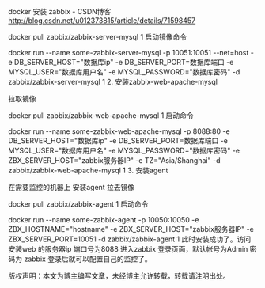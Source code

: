 

docker 安装 zabbix - CSDN博客 http://blog.csdn.net/u012373815/article/details/71598457


docker pull zabbix/zabbix-server-mysql
1
启动镜像命令

docker run --name some-zabbix-server-mysql  -p 10051:10051 --net=host -e DB_SERVER_HOST="数据库ip" -e DB_SERVER_PORT=数据库端口 -e MYSQL_USER="数据库用户名" -e MYSQL_PASSWORD="数据库密码" -d zabbix/zabbix-server-mysql
1
2. 安装zabbix-web-apache-mysql

拉取镜像

docker pull zabbix/zabbix-web-apache-mysql
1
启动命令

docker run --name some-zabbix-web-apache-mysql -p 8088:80  -e DB_SERVER_HOST="数据库ip" -e DB_SERVER_PORT=数据库端口 -e MYSQL_USER="数据库用户名" -e MYSQL_PASSWORD="数据库密码" -e ZBX_SERVER_HOST="zabbix服务器IP" -e TZ="Asia/Shanghai" -d zabbix/zabbix-web-apache-mysql
1
3. 安装agent

在需要监控的机器上 安装agent 
拉去镜像

docker pull zabbix/zabbix-agent
1
启动命令

docker run --name some-zabbix-agent -p 10050:10050 -e ZBX_HOSTNAME="hostname" -e ZBX_SERVER_HOST="zabbix服务器IP" -e ZBX_SERVER_PORT=10051 -d zabbix/zabbix-agent
1
此时安装成功了。访问安装web 的服务器ip 端口号为8088 进入zabbix 登录页面，默认帐号为Admin 密码为 zabbix 登录后就可以配置自己的监控了。

版权声明：本文为博主编写文章，未经博主允许转载，转载请注明出处。